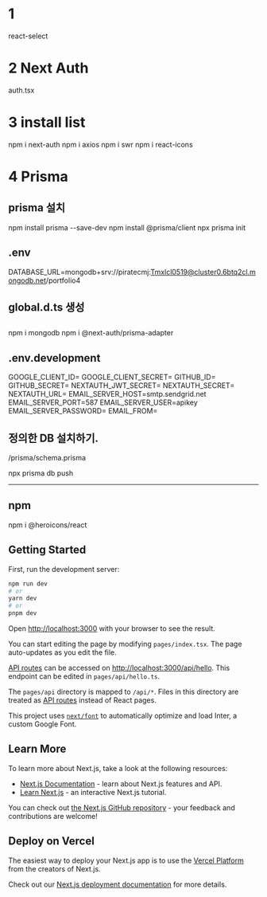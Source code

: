# 1
react-select

# 2 Next Auth 
auth.tsx

# 3 install list
npm i next-auth
npm i axios
npm i swr
npm i react-icons

# 4 Prisma 
## prisma 설치 
npm install prisma --save-dev
npm install @prisma/client
npx prisma init 

## .env
DATABASE_URL=mongodb+srv://piratecmj:Tmxlcl0519@cluster0.6btq2cl.mongodb.net/portfolio4

## global.d.ts 생성 

## 
npm i mongodb
npm i @next-auth/prisma-adapter

## .env.development
GOOGLE_CLIENT_ID=
GOOGLE_CLIENT_SECRET=
GITHUB_ID=
GITHUB_SECRET=
NEXTAUTH_JWT_SECRET=
NEXTAUTH_SECRET=
NEXTAUTH_URL=
EMAIL_SERVER_HOST=smtp.sendgrid.net
EMAIL_SERVER_PORT=587
EMAIL_SERVER_USER=apikey
EMAIL_SERVER_PASSWORD=
EMAIL_FROM=


## 정의한 DB 설치하기.
/prisma/schema.prisma

npx prisma db push

------------------------------------------

## npm 
npm i @heroicons/react



## Getting Started

First, run the development server:

```bash
npm run dev
# or
yarn dev
# or
pnpm dev
```



Open [http://localhost:3000](http://localhost:3000) with your browser to see the result.

You can start editing the page by modifying `pages/index.tsx`. The page auto-updates as you edit the file.

[API routes](https://nextjs.org/docs/api-routes/introduction) can be accessed on [http://localhost:3000/api/hello](http://localhost:3000/api/hello). This endpoint can be edited in `pages/api/hello.ts`.

The `pages/api` directory is mapped to `/api/*`. Files in this directory are treated as [API routes](https://nextjs.org/docs/api-routes/introduction) instead of React pages.

This project uses [`next/font`](https://nextjs.org/docs/basic-features/font-optimization) to automatically optimize and load Inter, a custom Google Font.

## Learn More

To learn more about Next.js, take a look at the following resources:

- [Next.js Documentation](https://nextjs.org/docs) - learn about Next.js features and API.
- [Learn Next.js](https://nextjs.org/learn) - an interactive Next.js tutorial.

You can check out [the Next.js GitHub repository](https://github.com/vercel/next.js/) - your feedback and contributions are welcome!

## Deploy on Vercel

The easiest way to deploy your Next.js app is to use the [Vercel Platform](https://vercel.com/new?utm_medium=default-template&filter=next.js&utm_source=create-next-app&utm_campaign=create-next-app-readme) from the creators of Next.js.

Check out our [Next.js deployment documentation](https://nextjs.org/docs/deployment) for more details.
